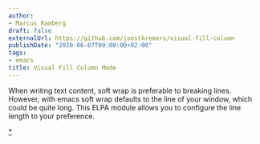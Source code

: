 ```yaml
---
author:
- Marcus Ramberg
draft: false
externalUrl: https://github.com/joostkremers/visual-fill-column
publishDate: "2020-06-07T00:00:00+02:00"
tags:
- emacs
title: Visual Fill Column Mode
---
```


When writing text content, soft wrap is preferable to breaking lines. However, with emacs soft wrap defaults to the line
of your window, which could be quite long. This ELPA module allows you to configure the line length to your preference.

[\*](https://github.com/joostkremers/visual-fill-column)
